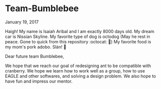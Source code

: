 # Team-Bumblebee

January 19, 2017 

Haigh! My name is Isaiah Aribal and I am exactly 8000 days old. My dream car is Nissian Skyline. My favorite type of dog is octodog (May he rest in peace. Gone to quick from this repository :octocat: :angel:) My favorite food is my mom's pork adobo.
Slán! :wave:

Dear future team Bumblebee,

We hope that we reach our goal of redesigning ant to be compatible with cranberry. We hope we learn how to work well as a group, how to use EAGLE and other softwares, and solving a design problem. We also hope to have fun and impress our mentor. 

